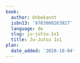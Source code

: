 ```yaml
---
book:
  author: Unbekannt
  isbn13: '9783000263927'
  language: de
  slug: ju-jutsu-1x1
  title: Ju-Jutsu 1x1
plan:
  date_added: '2020-10-04'
---
```

